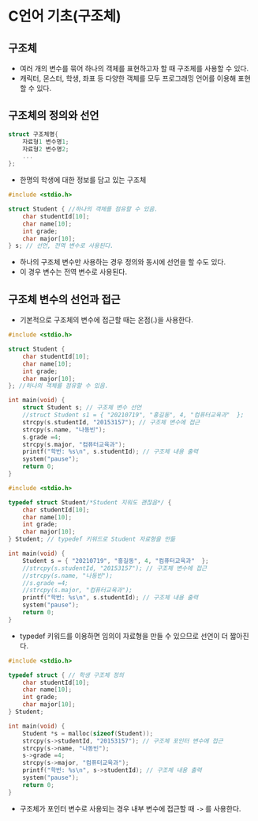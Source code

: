 # C언어 기초(구조체)

## 구조체

* 여러 개의 변수를 묶어 하나의 객체를 표현하고자 할 때 구조체를 사용할 수 있다.
* 캐릭터, 몬스터, 학생, 좌표 등 다양한 객체를 모두 프로그래밍 언어를 이용해 표현할 수 있다.



## 구조체의 정의와 선언



```c 
struct 구조체명{
    자료형1 변수명1;
    자료형2 변수명2;
  	...  
};
```



* 한명의 학생에 대한 정보를 담고 있는 구조체

```c
#include <stdio.h>

struct Student { //하나의 객체를 점유할 수 있음.
    char studentId[10];
    char name[10];
    int grade;
    char major[10];
} s; // 선언, 전역 변수로 사용된다.
```

* 하나의 구조체 변수만 사용하는 경우 정의와 동시에 선언을 할 수도 있다.
* 이 경우 변수는 전역 변수로 사용된다.



## 구조체 변수의 선언과 접근

* 기본적으로 구조체의 변수에 접근할 때는 온점(.)을 사용한다.

```c
#include <stdio.h>

struct Student {
    char studentId[10];
    char name[10];
    int grade;
    char major[10];
}; //하나의 객체를 점유할 수 있음.

int main(void) {
    struct Student s; // 구조체 변수 선언
    //struct Student s1 = { "20210719", "홍길동", 4, "컴퓨터교육과"  };
	strcpy(s.studentId, "20153157"); // 구조체 변수에 접근
	strcpy(s.name, "나동빈");
	s.grade =4;
	strcpy(s.major, "컴퓨터교육과");
    printf("학번: %s\n", s.studentId); // 구조체 내용 출력
    system("pause");
    return 0;
}

```



```c
#include <stdio.h>

typedef struct Student/*Student 지워도 괜찮음*/ {
    char studentId[10];
    char name[10];
    int grade;
    char major[10];
} Student; // typedef 키워드로 Student 자료형을 만듦

int main(void) {
    Student s = { "20210719", "홍길동", 4, "컴퓨터교육과"  };
	//strcpy(s.studentId, "20153157"); // 구조체 변수에 접근
	//strcpy(s.name, "나동빈");
	//s.grade =4;
	//strcpy(s.major, "컴퓨터교육과");
    printf("학번: %s\n", s.studentId); // 구조체 내용 출력
    system("pause");
    return 0;
}

```

* typedef 키워드를 이용하면 임의이 자료형을 만들 수 있으므로 선언이 더 짧아진다.

```c
#include <stdio.h>

typedef struct { // 학생 구조체 정의
    char studentId[10];
    char name[10];
    int grade;
    char major[10];
} Student; 

int main(void) {
    Student *s = malloc(sizeof(Student));
    strcpy(s->studentId, "20153157"); // 구조체 포인터 변수에 접근
	strcpy(s->name, "나동빈");
	s->grade =4;
	strcpy(s->major, "컴퓨터교육과");
    printf("학번: %s\n", s->studentId); // 구조체 내용 출력
    system("pause");
    return 0;
}

```

* 구조체가 포인터 변수로 사용되는 경우 내부 변수에 접근할 때 `->` 를 사용한다.
